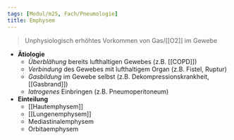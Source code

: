 ```yaml
---
tags: [Modul/m25, Fach/Pneumologie]
title: Emphysem
---
```

> Unphysiologisch erhöhtes Vorkommen von Gas/[[O2]] im Gewebe
- **Ätiologie**
	- *Überblähung* bereits lufthaltigen Gewebes (z.B. [[COPD]])
	- *Verbindung* des Gewebes mit lufthaltigem Organ (z.B. Fistel, Ruptur)
	- *Gasbildung* im Gewebe selbst (z.B. Dekompressionskrankheit, [[Gasbrand]])
	- *Iatrogenes* Einbringen (z.B. Pneumoperitoneum)
- **Einteilung**
	- [[Hautemphysem]]
	- [[Lungenemphysem]]
	- Mediastinalemphysem
	- Orbitaemphysem